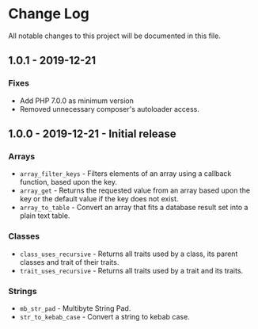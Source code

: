 # Change Log
All notable changes to this project will be documented in this file.

## 1.0.1 - 2019-12-21

### Fixes
- Add PHP 7.0.0 as minimum version
- Removed unnecessary composer's autoloader access.

## 1.0.0 - 2019-12-21 - Initial release
### Arrays
- `array_filter_keys` - Filters elements of an array using a callback function, based upon the key.
- `array_get` - Returns the requested value from an array based upon the key or the default value if the key does not exist.
- `array_to_table` - Convert an array that fits a database result set into a plain text table.
### Classes
- `class_uses_recursive` - Returns all traits used by a class, its parent classes and trait of their traits.
- `trait_uses_recursive` - Returns all traits used by a trait and its traits.
### Strings
- `mb_str_pad` - Multibyte String Pad.
- `str_to_kebab_case` - Convert a string to kebab case.

